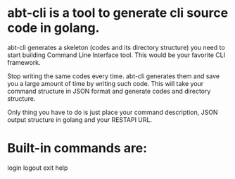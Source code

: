 # abt-cli is a tool to generate cli source code in golang.
abt-cli generates a skeleton (codes and its directory structure) you need to start building Command Line Interface tool.
This would be your favorite CLI framework.

Stop writing the same codes every time. abt-cli generates them and save you a large amount of time by writing such code.
This will take your command structure in JSON format and generate codes and directory structure.

Only thing you have to do is just place your command description, JSON output structure in golang and your RESTAPI URL.

# Built-in commands are:
login
logout
exit
help
